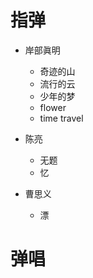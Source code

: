 # 指弹

-   岸部眞明
	-	奇迹的山
	- 	流行的云
	-  少年的梦
	-  flower
	-  time travel

-	陈亮
	-	无题
	- 	忆

-	曹思义
	-	漂

# 弹唱
